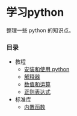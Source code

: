 # 学习python

整理一些 python 的知识点。

### 目录

* 教程
  - [安装和使用 python](doc/setup_usage.md)
  - [解释器](doc/interpreter.md)
  - [数值和运算](doc/numbers_operation.md)
  - [正则表达式](doc/regular_expression.md)
* 标准库
  - [内置函数](doc/functions.md)